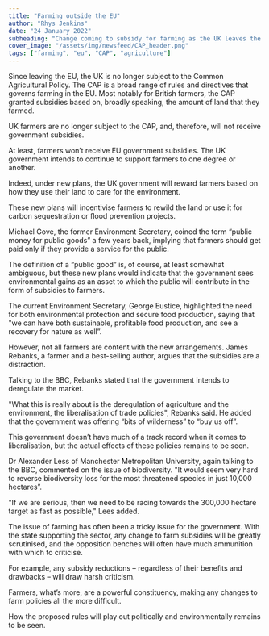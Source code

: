 ```yaml
---
title: "Farming outside the EU"
author: "Rhys Jenkins"
date: "24 January 2022"
subheading: "Change coming to subsidy for farming as the UK leaves the European Union"
cover_image: "/assets/img/newsfeed/CAP_header.png"   
tags: ["farming", "eu", "CAP", "agriculture"]
---
```

Since leaving the EU, the UK is no longer subject to the Common Agricultural Policy. The CAP is a broad range of rules and directives that governs farming in the EU. Most notably for British farmers, the CAP granted subsidies based on, broadly speaking, the amount of land that they farmed.

UK farmers are no longer subject to the CAP, and, therefore, will not receive government subsidies.

At least, farmers won’t receive EU government subsidies. The UK government intends to continue to support farmers to one degree or another.

Indeed, under new plans, the UK government will reward farmers based on how they use their land to care for the environment.

These new plans will incentivise farmers to rewild the land or use it for carbon sequestration or flood prevention projects.

Michael Gove, the former Environment Secretary, coined the term “public money for public goods” a few years back, implying that farmers should get paid only if they provide a service for the public.

The definition of a “public good” is, of course, at least somewhat ambiguous, but these new plans would indicate that the government sees environmental gains as an asset to which the public will contribute in the form of subsidies to farmers.

The current Environment Secretary, George Eustice, highlighted the need for both environmental protection and secure food production, saying that "we can have both sustainable, profitable food production, and see a recovery for nature as well”.

However, not all farmers are content with the new arrangements. James Rebanks, a farmer and a best-selling author, argues that the subsidies are a distraction.

Talking to the BBC, Rebanks stated that the government intends to deregulate the market.

"What this is really about is the deregulation of agriculture and the environment, the liberalisation of trade policies", Rebanks said.
He added that the government was offering “bits of wilderness” to “buy us off”.

This government doesn’t have much of a track record when it comes to liberalisation, but the actual effects of these policies remains to be seen.

Dr Alexander Less of Manchester Metropolitan University, again talking to the BBC, commented on the issue of biodiversity. "It would seem very hard to reverse biodiversity loss for the most threatened species in just 10,000 hectares”.

"If we are serious, then we need to be racing towards the 300,000 hectare target as fast as possible," Lees added.

The issue of farming has often been a tricky issue for the government. With the state supporting the sector, any change to farm subsidies will be greatly scrutinised, and the opposition benches will often have much ammunition with which to criticise.

For example, any subsidy reductions – regardless of their benefits and drawbacks – will draw harsh criticism.

Farmers, what’s more, are a powerful constituency, making any changes to farm policies all the more difficult.

How the proposed rules will play out politically and environmentally remains to be seen.